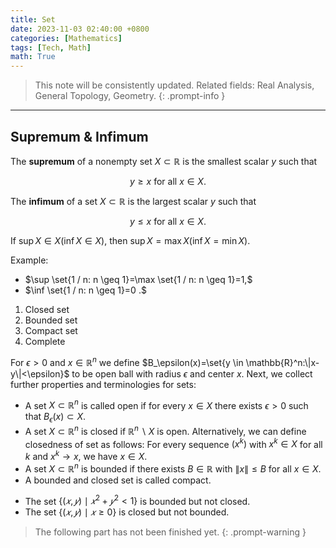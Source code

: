 ```yaml
---
title: Set
date: 2023-11-03 02:40:00 +0800
categories: [Mathematics]
tags: [Tech, Math]
math: True
---
```


> This note will be consistently updated. Related fields: Real Analysis, General Topology, Geometry.
{: .prompt-info }

---

## Supremum & Infimum

The **supremum** of a nonempty set $X \subset \mathbb{R}$ is the smallest scalar $y$ such that

$$
y \geq x \text { for all } x \in X.
$$

The **infimum** of a set $X \subset \mathbb{R}$ is the largest scalar $y$ such that

$$
y \leq x \text { for all } x \in X.
$$

If $\sup X \in X(\inf X \in X)$, then $\sup X=\max X(\inf X=\min X)$. 

Example:

- $\sup \set{1 / n: n \geq 1}=\max \set{1 / n: n \geq 1}=1,$
- $\inf \set{1 / n: n \geq 1}=0 .$


1. Closed set
2. Bounded set
3. Compact set
4. Complete

For $\epsilon>0$ and $x \in \mathbb{R}^n$ we define $B_\epsilon(x)=\set{y \in \mathbb{R}^n:\|x-y\|<\epsilon}$ to be open ball with radius $\epsilon$ and center $x.$ Next, we collect further properties and terminologies for sets:
- A set $X \subset \mathbb{R}^n$ is called open if for every $x \in X$ there exists $\epsilon>0$ such that $B_\epsilon(x) \subset X.$
- A set $X \subset \mathbb{R}^n$ is closed if $\mathbb{R}^n \backslash X$ is open. Alternatively, we can define closedness of set as follows: For every sequence $\left(x^k\right)$ with $x^k \in X$ for all $k$ and $x^k \rightarrow x$, we have $x \in X.$
- A set $X \subset \mathbb{R}^n$ is bounded if there exists $B \in \mathbb{R}$ with $\|x\| \leq B$ for all $x \in X$.
- A bounded and closed set is called compact.


<!-- Consider subsets of $\mathbb{R}^2$: -->
- The set $\{(𝑥,𝑦)\mid 𝑥^2+𝑦^2<1\}$ is bounded but not closed. 
- The set $\{(𝑥,𝑦)\mid 𝑥\ge0\}$ is closed but not bounded. 


> The following part has not been finished yet.
{: .prompt-warning }